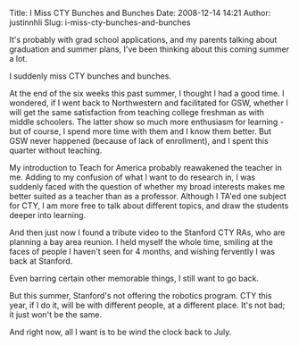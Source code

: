 Title: I Miss CTY Bunches and Bunches
Date: 2008-12-14 14:21
Author: justinnhli
Slug: i-miss-cty-bunches-and-bunches

It's probably with grad school applications, and my parents talking
about graduation and summer plans, I've been thinking about this coming
summer a lot.

I suddenly miss CTY bunches and bunches.

At the end of the six weeks this past summer, I thought I had a good
time. I wondered, if I went back to Northwestern and facilitated for
GSW, whether I will get the same satisfaction from teaching college
freshman as with middle schoolers. The latter show so much more
enthusiasm for learning - but of course, I spend more time with them and
I know them better. But GSW never happened (because of lack of
enrollment), and I spent this quarter without teaching.

My introduction to Teach for America probably reawakened the teacher in
me. Adding to my confusion of what I want to do research in, I was
suddenly faced with the question of whether my broad interests makes me
better suited as a teacher than as a professor. Although I TA'ed one
subject for CTY, I am more free to talk about different topics, and draw
the students deeper into learning.

And then just now I found a tribute video to the Stanford CTY RAs, who
are planning a bay area reunion. I held myself the whole time, smiling
at the faces of people I haven't seen for 4 months, and wishing
fervently I was back at Stanford.

Even barring certain other memorable things, I still want to go back.

But this summer, Stanford's not offering the robotics program. CTY this
year, if I do it, will be with different people, at a different place.
It's not bad; it just won't be the same.

And right now, all I want is to be wind the clock back to July.

